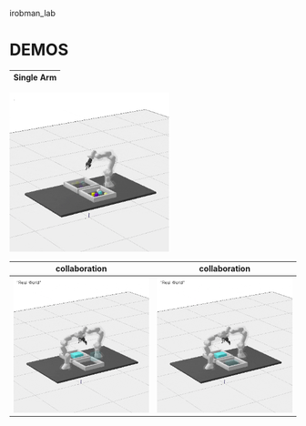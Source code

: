 irobman_lab


# DEMOS

| Single Arm |
|---|
<img src="./video/bin_picking/single_arm.gif" alt="005" style="zoom: 70%;" /> 

| collaboration | collaboration|
|---|---|
<img src="./video/bin_picking/cooperation_1.gif" alt="005" style="zoom: 70%;" /> | <img src="./video/bin_picking/cooperation_2.gif" alt="005" style="zoom: 70%;" />